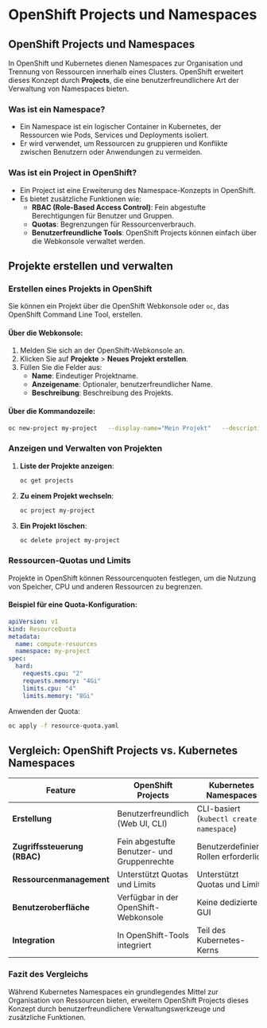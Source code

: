 
# OpenShift Projects und Namespaces
## OpenShift Projects und Namespaces

In OpenShift und Kubernetes dienen Namespaces zur Organisation und Trennung von Ressourcen innerhalb eines Clusters. OpenShift erweitert dieses Konzept durch **Projects**, die eine benutzerfreundlichere Art der Verwaltung von Namespaces bieten.

### Was ist ein Namespace?
- Ein Namespace ist ein logischer Container in Kubernetes, der Ressourcen wie Pods, Services und Deployments isoliert.
- Er wird verwendet, um Ressourcen zu gruppieren und Konflikte zwischen Benutzern oder Anwendungen zu vermeiden.

### Was ist ein Project in OpenShift?
- Ein Project ist eine Erweiterung des Namespace-Konzepts in OpenShift.
- Es bietet zusätzliche Funktionen wie:
  - **RBAC (Role-Based Access Control)**: Fein abgestufte Berechtigungen für Benutzer und Gruppen.
  - **Quotas**: Begrenzungen für Ressourcenverbrauch.
  - **Benutzerfreundliche Tools**: OpenShift Projects können einfach über die Webkonsole verwaltet werden.

## Projekte erstellen und verwalten

### Erstellen eines Projekts in OpenShift
Sie können ein Projekt über die OpenShift Webkonsole oder `oc`, das OpenShift Command Line Tool, erstellen.

#### Über die Webkonsole:
1. Melden Sie sich an der OpenShift-Webkonsole an.
2. Klicken Sie auf **Projekte** > **Neues Projekt erstellen**.
3. Füllen Sie die Felder aus:
   - **Name**: Eindeutiger Projektname.
   - **Anzeigename**: Optionaler, benutzerfreundlicher Name.
   - **Beschreibung**: Beschreibung des Projekts.

#### Über die Kommandozeile:
```bash
oc new-project my-project   --display-name="Mein Projekt"   --description="Ein Beispielprojekt in OpenShift"
```

### Anzeigen und Verwalten von Projekten
1. **Liste der Projekte anzeigen**:
   ```bash
   oc get projects
   ```
2. **Zu einem Projekt wechseln**:
   ```bash
   oc project my-project
   ```
3. **Ein Projekt löschen**:
   ```bash
   oc delete project my-project
   ```

### Ressourcen-Quotas und Limits
Projekte in OpenShift können Ressourcenquoten festlegen, um die Nutzung von Speicher, CPU und anderen Ressourcen zu begrenzen.
#### Beispiel für eine Quota-Konfiguration:
```yaml
apiVersion: v1
kind: ResourceQuota
metadata:
  name: compute-resources
  namespace: my-project
spec:
  hard:
    requests.cpu: "2"
    requests.memory: "4Gi"
    limits.cpu: "4"
    limits.memory: "8Gi"
```
Anwenden der Quota:
```bash
oc apply -f resource-quota.yaml
```

## Vergleich: OpenShift Projects vs. Kubernetes Namespaces

| Feature                        | OpenShift Projects            | Kubernetes Namespaces         |
|--------------------------------|--------------------------------|--------------------------------|
| **Erstellung**                 | Benutzerfreundlich (Web UI, CLI) | CLI-basiert (`kubectl create namespace`) |
| **Zugriffssteuerung (RBAC)**   | Fein abgestufte Benutzer- und Gruppenrechte | Benutzerdefinierte Rollen erforderlich |
| **Ressourcenmanagement**       | Unterstützt Quotas und Limits | Unterstützt Quotas und Limits |
| **Benutzeroberfläche**         | Verfügbar in der OpenShift-Webkonsole | Keine dedizierte GUI |
| **Integration**                | In OpenShift-Tools integriert | Teil des Kubernetes-Kerns |

### Fazit des Vergleichs
Während Kubernetes Namespaces ein grundlegendes Mittel zur Organisation von Ressourcen bieten, erweitern OpenShift Projects dieses Konzept durch benutzerfreundlichere Verwaltungswerkzeuge und zusätzliche Funktionen.
